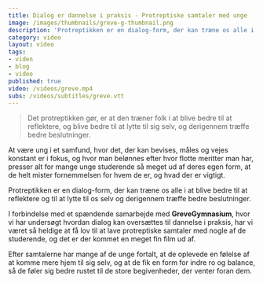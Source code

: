 ```yaml
---
title: Dialog er dannelse i praksis - Protreptiske samtaler med unge
image: /images/thumbnails/greve-g-thumbnail.png
description: 'Protreptikken er en dialog-form, der kan træne os alle i at blive bedre til at reflektere og til at lytte til os selv og derigennem træffe bedre beslutninger.'
category: video
layout: video
tags:
- viden
- blog
- video
published: true
video: /videos/greve.mp4
subs: /videos/subtitles/greve.vtt
---
```


> Det protreptikken gør, er at den træner folk i at blive bedre til at reflektere, og blive bedre til at lytte til sig selv, og derigennem træffe bedre beslutninger.

At være ung i et samfund, hvor det, der kan bevises, måles og vejes konstant er i fokus, og hvor man belønnes efter hvor flotte meritter man har, presser alt for mange unge studerende så meget ud af deres egen form, at de helt mister fornemmelsen for hvem de er, og hvad der er vigtigt.

Protreptikken er en dialog-form, der kan træne os alle i at blive bedre til at reflektere og til at lytte til os selv og derigennem træffe bedre beslutninger.

I forbindelse med et spændende samarbejde med **GreveGymnasium**, hvor vi har undersøgt hvordan dialog kan oversættes til dannelse i praksis, har vi været så heldige at få lov til at lave protreptiske samtaler med nogle af de studerende, og det er der kommet en meget fin film ud af.

Efter samtalerne har mange af de unge fortalt, at de oplevede en følelse af at komme mere hjem til sig selv, og at de fik en form for indre ro og balance, så de føler sig bedre rustet til de store begivenheder, der venter foran dem.